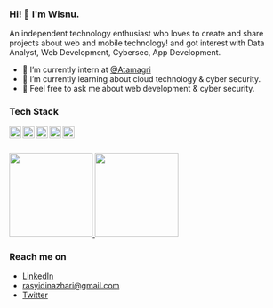 ### Hi! 👋 I'm Wisnu.

An independent technology enthusiast who loves to create and share projects about web and mobile technology! and got interest with Data Analyst, Web Development, Cybersec, App Development.

- 🔭 I’m currently intern at <a href="https://atamagri.com/">@Atamagri</a>
- 🌱 I’m currently learning about cloud technology & cyber security.
- 💬 Feel free to ask me about web development & cyber security.

### Tech Stack
  <a href="#"><img align="left" alt="JavaScript" title="JavaScript" width="21px" src="https://upload.wikimedia.org/wikipedia/commons/9/99/Unofficial_JavaScript_logo_2.svg" /></a>
  <a href="https://nodejs.org/"><img align="left" alt="NodeJS" title="NodeJS" width="21px" src="https://seeklogo.com/images/N/nodejs-logo-FBE122E377-seeklogo.com.png" /></a>
  <a href="https://reactjs.org/"><img align="left" alt="React" title="React" width="21px" src="https://cdn.worldvectorlogo.com/logos/react-2.svg" /></a>
  <a href="https://hapi.dev/"><img align="left" alt="Hapi" title="Hapi (NodeJS HTTP Framework)" width="21px" src="https://avatars.githubusercontent.com/u/3774533?s=200&v=4" /></a>
  <a href="https://nextjs.org/"><img align="left" alt="Next" title="Next (React SSR Framework)" width="21px" src="https://iconape.com/wp-content/files/gm/82643/svg/next-js.svg" /></a>
  <br>
  <br>

<p align="left">
<a href="https://github.com/rasyidinazhari">
  <img height="150em" src="https://github-readme-stats-eight-theta.vercel.app/api?username=rasyidinazharii&show_icons=true&theme=algolia&include_all_commits=true&count_private=true"/>
  <img height="150em" src="https://github-readme-stats-eight-theta.vercel.app/api/top-langs/?username=rasyidinazharii&layout=compact&langs_count=8&theme=algolia"/>
</a>
</p>

### Reach me on
- <a href="https://linkedin.com/in/rasyidinazhari/">LinkedIn</a>
- rasyidinazhari@gmail.com
- <a href="https://twitter/rasyidinazhari">Twitter</a>
